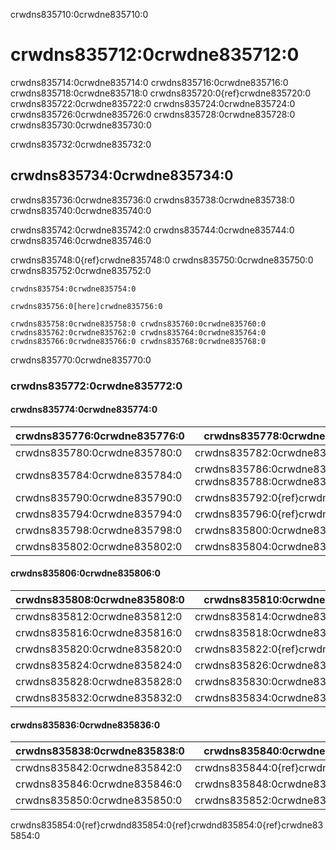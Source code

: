 crwdns835710:0crwdne835710:0
# crwdns835712:0crwdne835712:0

crwdns835714:0crwdne835714:0 crwdns835716:0crwdne835716:0 crwdns835718:0crwdne835718:0 crwdns835720:0{ref}crwdne835720:0 crwdns835722:0crwdne835722:0 crwdns835724:0crwdne835724:0 crwdns835726:0crwdne835726:0 crwdns835728:0crwdne835728:0 crwdns835730:0crwdne835730:0

crwdns835732:0crwdne835732:0
## crwdns835734:0crwdne835734:0

crwdns835736:0crwdne835736:0 crwdns835738:0crwdne835738:0 crwdns835740:0crwdne835740:0

crwdns835742:0crwdne835742:0 crwdns835744:0crwdne835744:0 crwdns835746:0crwdne835746:0

crwdns835748:0{ref}crwdne835748:0 crwdns835750:0crwdne835750:0 crwdns835752:0crwdne835752:0

```{important} Please note that these requirements are not exhaustive or definitive, and neither are their classifications rigid.
crwdns835754:0crwdne835754:0

crwdns835756:0[here]crwdne835756:0

```

```{figure} ../figures/theturingway-consistency.jpg
crwdns835758:0crwdne835758:0 crwdns835760:0crwdne835760:0
crwdns835762:0crwdne835762:0 crwdns835764:0crwdne835764:0 crwdns835766:0crwdne835766:0 crwdns835768:0crwdne835768:0
```

crwdns835770:0crwdne835770:0
### crwdns835772:0crwdne835772:0

#### crwdns835774:0crwdne835774:0

| crwdns835776:0crwdne835776:0 | crwdns835778:0crwdne835778:0                              |
| ---------------------------- | --------------------------------------------------------- |
| crwdns835780:0crwdne835780:0 | crwdns835782:0crwdne835782:0                              |
| crwdns835784:0crwdne835784:0 | crwdns835786:0crwdne835786:0 crwdns835788:0crwdne835788:0 |
| crwdns835790:0crwdne835790:0 | crwdns835792:0{ref}crwdne835792:0                         |
| crwdns835794:0crwdne835794:0 | crwdns835796:0{ref}crwdne835796:0                         |
| crwdns835798:0crwdne835798:0 | crwdns835800:0crwdne835800:0                              |
| crwdns835802:0crwdne835802:0 | crwdns835804:0crwdne835804:0                              |


#### crwdns835806:0crwdne835806:0

| crwdns835808:0crwdne835808:0 | crwdns835810:0crwdne835810:0      |
| ---------------------------- | --------------------------------- |
| crwdns835812:0crwdne835812:0 | crwdns835814:0crwdne835814:0      |
| crwdns835816:0crwdne835816:0 | crwdns835818:0crwdne835818:0      |
| crwdns835820:0crwdne835820:0 | crwdns835822:0{ref}crwdne835822:0 |
| crwdns835824:0crwdne835824:0 | crwdns835826:0crwdne835826:0      |
| crwdns835828:0crwdne835828:0 | crwdns835830:0crwdne835830:0      |
| crwdns835832:0crwdne835832:0 | crwdns835834:0crwdne835834:0      |


#### crwdns835836:0crwdne835836:0

| crwdns835838:0crwdne835838:0 | crwdns835840:0crwdne835840:0      |
| ---------------------------- | --------------------------------- |
| crwdns835842:0crwdne835842:0 | crwdns835844:0{ref}crwdne835844:0 |
| crwdns835846:0crwdne835846:0 | crwdns835848:0crwdne835848:0      |
| crwdns835850:0crwdne835850:0 | crwdns835852:0crwdne835852:0      |

crwdns835854:0{ref}crwdnd835854:0{ref}crwdnd835854:0{ref}crwdne835854:0
